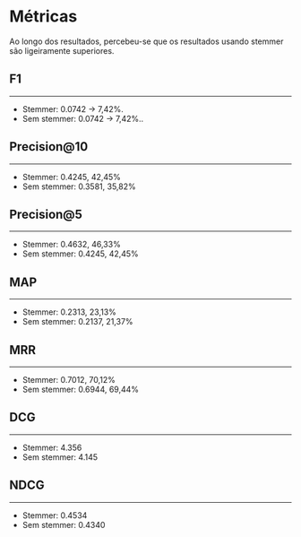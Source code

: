 # Métricas
Ao longo dos resultados, percebeu-se que os resultados usando stemmer são ligeiramente superiores.

## F1
<hr/>

- Stemmer: 0.0742 -> 7,42%.
- Sem stemmer: 0.0742 -> 7,42%..

## Precision@10
<hr/>

- Stemmer: 0.4245, 42,45%
- Sem stemmer: 0.3581, 35,82%

## Precision@5
<hr/>

- Stemmer: 0.4632, 46,33%
- Sem stemmer: 0.4245, 42,45%

## MAP
<hr/>

- Stemmer: 0.2313, 23,13% 
- Sem stemmer: 0.2137, 21,37%

## MRR
<hr/>

- Stemmer: 0.7012, 70,12%
- Sem stemmer: 0.6944, 69,44%

## DCG
<hr/>

- Stemmer: 4.356
- Sem stemmer: 4.145

## NDCG
<hr/>

- Stemmer: 0.4534
- Sem stemmer: 0.4340
